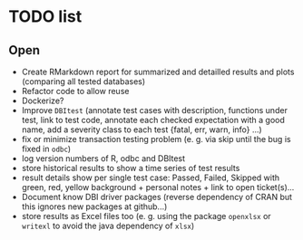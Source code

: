 # TODO list

## Open

- Create RMarkdown report for summarized and detailled results and plots (comparing all tested databases)
- Refactor code to allow reuse
- Dockerize?
- Improve `DBItest` (annotate test cases with description, functions under test, link to test code,
  annotate each checked expectation with a good name, add a severity class to each test {fatal, err, warn, info} ...)
- fix or minimize transaction testing problem (e. g. via skip until the bug is fixed in `odbc`)
- log version numbers of R, odbc and DBItest
- store historical results to show a time series of test results
- result details show per single test case:
  Passed, Failed, Skipped with green, red, yellow background + personal notes + link to open ticket(s)...
- Document know DBI driver packages (reverse dependency of CRAN but this ignores new packages at github...)
- store results as Excel files too (e. g. using the package `openxlsx` or `writexl` to avoid the java dependency of `xlsx`)
